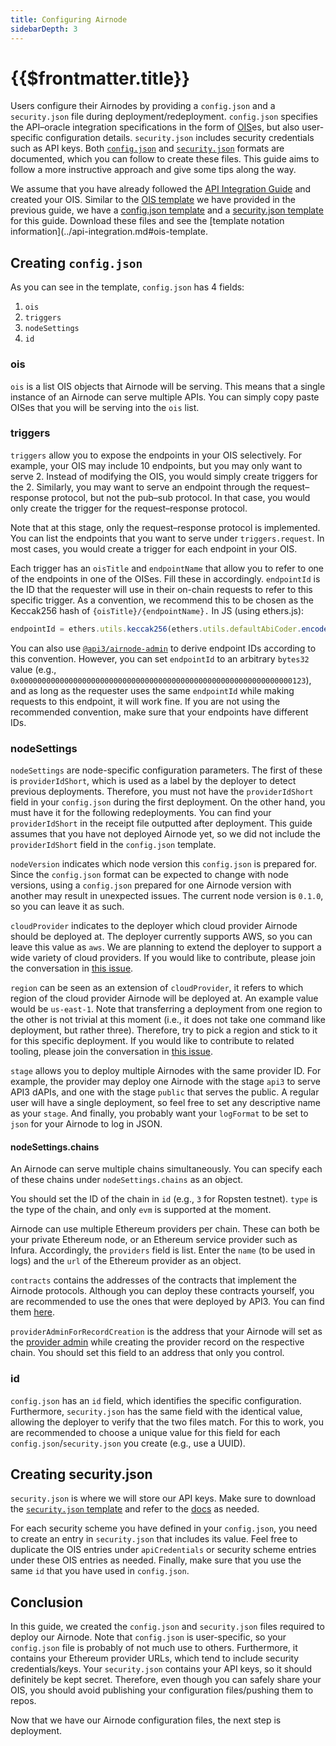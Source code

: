 ```yaml
---
title: Configuring Airnode
sidebarDepth: 3
---
```


# {{$frontmatter.title}}

Users configure their Airnodes by providing a `config.json` and a `security.json` file during deployment/redeployment. `config.json` specifies the API–oracle integration specifications in the form of [OIS](../../airnode/ois.md)es, but also user-specific configuration details. `security.json` includes security credentials such as API keys. Both [`config.json`](../../airnode/config-json.md) and [`security.json`](../../airnode/security-json.md) formats are documented, which you can follow to create these files. This guide aims to follow a more instructive approach and give some tips along the way.

We assume that you have already followed the [API Integration Guide](./api-integration.md) and created your OIS. Similar to the [OIS template](../../templates/ois.md) we have provided in the previous guide, we have a [config.json template](../../templates/config.md) and a [security.json template](../../templates/security.md) for this guide. Download these files and see the [template notation information](../api-integration.md#ois-template.

## Creating `config.json`

As you can see in the template, `config.json` has 4 fields:

1. `ois`
1. `triggers`
1. `nodeSettings`
1. `id`

### ois

`ois` is a list OIS objects that Airnode will be serving. This means that a single instance of an Airnode can serve multiple APIs. You can simply copy paste OISes that you will be serving into the `ois` list.

### triggers

`triggers` allow you to expose the endpoints in your OIS selectively. For example, your OIS may include 10 endpoints, but you may only want to serve 2. Instead of modifying the OIS, you would simply create triggers for the 2. Similarly, you may want to serve an endpoint through the request–response protocol, but not the pub–sub protocol. In that case, you would only create the trigger for the request–response protocol.

Note that at this stage, only the request–response protocol is implemented. You can list the endpoints that you want to serve under `triggers.request`. In most cases, you would create a trigger for each endpoint in your OIS.

Each trigger has an `oisTitle` and `endpointName` that allow you to refer to one of the endpoints in one of the OISes. Fill these in accordingly. `endpointId` is the ID that the requester will use in their on-chain requests to refer to this specific trigger. As a convention, we recommend this to be chosen as the Keccak256 hash of `{oisTitle}/{endpointName}.` In JS (using ethers.js):

```js
endpointId = ethers.utils.keccak256(ethers.utils.defaultAbiCoder.encode(['string'], [`${oisTitle}/${endpointName}`]));
```

You can also use [`@api3/airnode-admin`](https://github.com/api3dao/airnode/tree/master/packages/admin#derive-endpoint-id) to derive endpoint IDs according to this convention. However, you can set `endpointId` to an arbitrary `bytes32` value (e.g., `0x0000000000000000000000000000000000000000000000000000000000000123`), and as long as the requester uses the same `endpointId` while making requests to this endpoint, it will work fine. If you are not using the recommended convention, make sure that your endpoints have different IDs.

### nodeSettings

`nodeSettings` are node-specific configuration parameters. The first of these is `providerIdShort`, which is used as a label by the deployer to detect previous deployments. Therefore, you must not have the `providerIdShort` field in your `config.json` during the first deployment. On the other hand, you must have it for the following redeployments. You can find your `providerIdShort` in the receipt file outputted after deployment. This guide assumes that you have not deployed Airnode yet, so we did not include the `providerIdShort` field in the `config.json` template.

`nodeVersion` indicates which node version this `config.json` is prepared for. Since the `config.json` format can be expected to change with node versions, using a `config.json` prepared for one Airnode version with another may result in unexpected issues. The current node version is `0.1.0`, so you can leave it as such.

`cloudProvider` indicates to the deployer which cloud provider Airnode should be deployed at. The deployer currently supports AWS, so you can leave this value as `aws`. We are planning to extend the deployer to support a wide variety of cloud providers. If you would like to contribute, please join the conversation in [this issue](https://github.com/api3dao/airnode/issues/154).

`region` can be seen as an extension of `cloudProvider`, it refers to which region of the cloud provider Airnode will be deployed at. An example value would be `us-east-1`. Note that transferring a deployment from one region to the other is not trivial at this moment (i.e., it does not take one command like deployment, but rather three). Therefore, try to pick a region and stick to it for this specific deployment. If you would like to contribute to related tooling, please join the conversation in [this issue](https://github.com/api3dao/airnode/issues/155).

`stage` allows you to deploy multiple Airnodes with the same provider ID. For example, the provider may deploy one Airnode with the stage `api3` to serve API3 dAPIs, and one with the stage `public` that serves the public. A regular user will have a single deployment, so feel free to set any descriptive name as your `stage`. And finally, you probably want your `logFormat` to be set to `json` for your Airnode to log in JSON.

#### nodeSettings.chains

An Airnode can serve multiple chains simultaneously. You can specify each of these chains under `nodeSettings.chains` as an object.

You should set the ID of the chain in `id` (e.g., `3` for Ropsten testnet). `type` is the type of the chain, and only `evm` is supported at the moment.

Airnode can use multiple Ethereum providers per chain. These can both be your private Ethereum node, or an Ethereum service provider such as Infura. Accordingly, the `providers` field is list. Enter the `name` (to be used in logs) and the `url` of the Ethereum provider as an object.

`contracts` contains the addresses of the contracts that implement the Airnode protocols. Although you can deploy these contracts yourself, you are recommended to use the ones that were deployed by API3. You can find them [here](https://github.com/api3dao/airnode/tree/master/packages/protocol/deployments).

`providerAdminForRecordCreation` is the address that your Airnode will set as the [provider admin](/request-response-protocol/provider.md#provideradmin) while creating the provider record on the respective chain. You should set this field to an address that only you control.

### id

`config.json` has an `id` field, which identifies the specific configuration. Furthermore, `security.json` has the same field with the identical value, allowing the deployer to verify that the two files match. For this to work, you are recommended to choose a unique value for this field for each `config.json`/`security.json` you create (e.g., use a UUID).

## Creating security.json

`security.json` is where we will store our API keys. Make sure to download the [`security.json` template](/templates/security.json) and refer to the [docs](/airnode/security-json.md) as needed.

For each security scheme you have defined in your `config.json`, you need to create an entry in `security.json` that includes its value. Feel free to duplicate the OIS entries under `apiCredentials` or security scheme entries under these OIS entries as needed. Finally, make sure that you use the same `id` that you have used in `config.json`.

## Conclusion

In this guide, we created the `config.json` and `security.json` files required to deploy our Airnode. Note that `config.json` is user-specific, so your `config.json` file is probably of not much use to others. Furthermore, it contains your Ethereum provider URLs, which tend to include security credentials/keys. Your `security.json` contains your API keys, so it should definitely be kept secret. Therefore, even though you can safely share your OIS, you should avoid publishing your configuration files/pushing them to repos.

Now that we have our Airnode configuration files, the next step is deployment.
